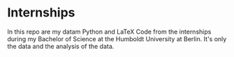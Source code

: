 # Internships
In this repo are my datam Python and LaTeX Code from the internships during my Bachelor of Science at the Humboldt University at Berlin. It's only the data and the analysis of the data.
